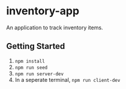 # inventory-app
An application to track inventory items.

## Getting Started

1. `npm install`
2. `npm run seed`
3. `npm run server-dev`
4. In a seperate terminal, `npm run client-dev`
